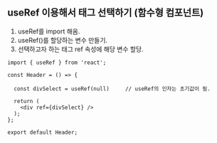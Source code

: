 ## useRef 이용해서 태그 선택하기 (함수형 컴포넌트)

1. useRef를 import 해옴.
2. useRef()를 할당하는 변수 만들기.
3. 선택하고자 하는 태그 ref 속성에 해당 변수 할당.

```
import { useRef } from 'react';

const Header = () => {
  
  const divSelect = useRef(null)     // useRef의 인자는 초기값이 됨.
  
  return (
    <div ref={divSelect} />
  );
};

export default Header;

```
